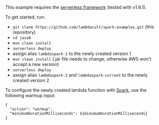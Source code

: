 This example requires the [serverless framework](http://serverless.com) (tested with v1.6.1).

To get started, run:
* `git clone https://github.com/lambdacult/spark-examples.git` (this repository)
* `cd java8`
* `mvn clean install`
* `serverless deploy`
* assign alias `lambdaspark-1` to the newly created version 1
* `mvn clean install` (.jar file needs to change, otherwise AWS won't accept a new version)
* `serverless deploy`
* assign alias `lambdaspark-2` and `lambdaspark-current` to the newly created version 2

To configure the newly created lambda function with [Spark](https://lambdacult.com/spark), use the following warmup input:
```
{
  "action": "warmup",
  "minimumDurationMilliseconds": ${minimumDurationMilliseconds}
}
```
